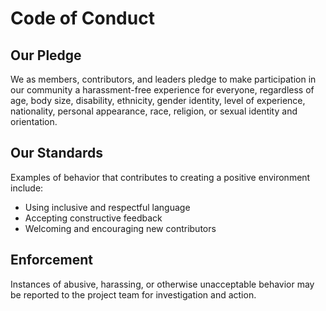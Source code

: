# Code of Conduct

## Our Pledge
We as members, contributors, and leaders pledge to make participation in our community a harassment-free experience for everyone, regardless of age, body size, disability, ethnicity, gender identity, level of experience, nationality, personal appearance, race, religion, or sexual identity and orientation.

## Our Standards
Examples of behavior that contributes to creating a positive environment include:
- Using inclusive and respectful language
- Accepting constructive feedback
- Welcoming and encouraging new contributors

## Enforcement
Instances of abusive, harassing, or otherwise unacceptable behavior may be reported to the project team for investigation and action.
